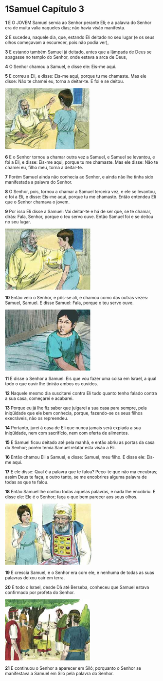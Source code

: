 # 1Samuel Capítulo 3

**1** 	E O JOVEM Samuel servia ao Senhor perante Eli; e a palavra do Senhor era de muita valia naqueles dias; não havia visão manifesta.

**2** 	E sucedeu, naquele dia, que, estando Eli deitado no seu lugar (e os seus olhos começavam a escurecer, pois não podia ver),

**3** 	E estando também Samuel já deitado, antes que a lâmpada de Deus se apagasse no templo do Senhor, onde estava a arca de Deus,

**4** 	O Senhor chamou a Samuel, e disse ele: Eis-me aqui.

**5** 	E correu a Eli, e disse: Eis-me aqui, porque tu me chamaste. Mas ele disse: Não te chamei eu, torna a deitar-te. E foi e se deitou.

![](../Images/SweetPublishing/9-3-1.jpg) 

**6** 	E o Senhor tornou a chamar outra vez a Samuel, e Samuel se levantou, e foi a Eli, e disse: Eis-me aqui, porque tu me chamaste. Mas ele disse: Não te chamei eu, filho meu, torna a deitar-te.

**7** 	Porém Samuel ainda não conhecia ao Senhor, e ainda não lhe tinha sido manifestada a palavra do Senhor.

**8** 	O Senhor, pois, tornou a chamar a Samuel terceira vez, e ele se levantou, e foi a Eli, e disse: Eis-me aqui, porque tu me chamaste. Então entendeu Eli que o Senhor chamava o jovem.

**9** 	Por isso Eli disse a Samuel: Vai deitar-te e há de ser que, se te chamar, dirás: Fala, Senhor, porque o teu servo ouve. Então Samuel foi e se deitou no seu lugar.

![](../Images/SweetPublishing/9-3-2.jpg) 

**10** 	Então veio o Senhor, e pôs-se ali, e chamou como das outras vezes: Samuel, Samuel. E disse Samuel: Fala, porque o teu servo ouve.

![](../Images/SweetPublishing/9-3-3.jpg) 

**11** 	E disse o Senhor a Samuel: Eis que vou fazer uma coisa em Israel, a qual todo o que ouvir lhe tinirão ambos os ouvidos.

**12** 	Naquele mesmo dia suscitarei contra Eli tudo quanto tenho falado contra a sua casa, começarei e acabarei.

**13** 	Porque eu já lhe fiz saber que julgarei a sua casa para sempre, pela iniqüidade que ele bem conhecia, porque, fazendo-se os seus filhos execráveis, não os repreendeu.

**14** 	Portanto, jurei à casa de Eli que nunca jamais será expiada a sua iniqüidade, nem com sacrifício, nem com oferta de alimentos.

**15** 	E Samuel ficou deitado até pela manhã, e então abriu as portas da casa do Senhor; porém temia Samuel relatar esta visão a Eli.

**16** 	Então chamou Eli a Samuel, e disse: Samuel, meu filho. E disse ele: Eis-me aqui.

**17** 	E ele disse: Qual é a palavra que te falou? Peço-te que não ma encubras; assim Deus te faça, e outro tanto, se me encobrires alguma palavra de todas as que te falou.

**18** 	Então Samuel lhe contou todas aquelas palavras, e nada lhe encobriu. E disse ele: Ele é o Senhor; faça o que bem parecer aos seus olhos.

![](../Images/SweetPublishing/9-3-4.jpg) 

**19** 	E crescia Samuel, e o Senhor era com ele, e nenhuma de todas as suas palavras deixou cair em terra.

**20** 	E todo o Israel, desde Dã até Berseba, conheceu que Samuel estava confirmado por profeta do Senhor.

![](../Images/SweetPublishing/9-3-5.jpg) 

**21** 	E continuou o Senhor a aparecer em Siló; porquanto o Senhor se manifestava a Samuel em Siló pela palavra do Senhor.


